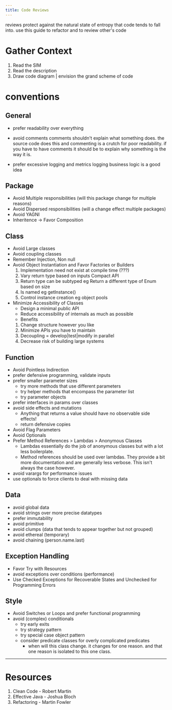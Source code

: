 ```yaml
---
title: Code Reviews
---
```

reviews protect against the natural state of entropy that code tends to fall into. 
use this guide to refactor and to review other's code

# Gather Context
1. Read the SIM
2. Read the description
3. Draw code diagram | envision the grand scheme of code

# conventions
## General
- prefer readability over everything
- avoid comments
    comments shouldn't explain what something does. the source code does this and commenting is a crutch for poor readability. if you have to have comments it should be to explain why something is the way it is.

- prefer excessive logging and metrics
    logging business logic is a good idea

## Package
- Avoid Multiple responsibilities (will this package change for multiple reasons)
- Avoid Dispersed responsibilities (will a change effect multiple packages)
- Avoid YAGNI
- Inheritence → Favor Composition

## Class
- Avoid Large classes
- Avoid coupling classes
- Remember Injection, Non null
- Avoid Object Instantiation and Favor Factories or Builders
    1. Implementation need not exist at compile time (???)
    2. Vary return type based on inputs Compact API
    3. Return type can be subtyped eg Return a different type of Enum based on size
    4. Is named eg getInstance()
    5. Control instance creation eg object pools
- Minimize Accessibility of Classes
    - Design a minimal public API
    - Reduce accessibility of internals as much as possible
    - Benefits
    1. Change structure however you like
    2. Minimize APIs you have to maintain
    3. Decoupling = develop|test|modify in parallel
    4. Decrease risk of building large systems

## Function
- Avoid Pointless Indirection
- prefer defensive programming, validate inputs
- prefer smaller parameter sizes
  - try more methods that use different parameters
  - try helper methods that encompass the parameter list
  - try parameter objects
- prefer interfaces in params over classes
- avoid side effects and mutations
  - Anything that returns a value should have no observable side effects!
  - return defensive copies
- Avoid Flag Parameters
- Avoid Optionals
- Prefer Method References > Lambdas > Anonymous Classes
  - Lambdas essentially do the job of anonymous classes but with a lot less boilerplate.
  - Method references should be used over lambdas. They provide a bit more documentation and are generally less verbose. This isn't always the case however.
- avoid varargs for performance issues
- use optionals to force clients to deal with missing data

## Data
- avoid global data
- avoid strings over more precise datatypes
- prefer immutability
- avoid primitive
- avoid clumps (data that tends to appear together but not grouped)
- avoid ethereal (temporary)
- avoid chaining (person.name.last)

## Exception Handling
- Favor Try with Resources
- avoid exceptions over conditions (performance)
- Use Checked Exceptions for Recoverable States and Unchecked for Programming Errors

## Style

- Avoid Switches or Loops and prefer functional programming
- avoid (complex) conditionals
  - try early exits
  - try strategy pattern
  - try special case object pattern
  - consider predicate classes for overly complicated predicates
    - when will this class change. it changes for one reason. and that one reason is isolated to this one class. 


---
# Resources
1. Clean Code - Robert Martin
2. Effective Java - Joshua Bloch
3. Refactoring - Martin Fowler